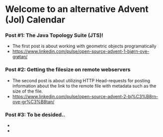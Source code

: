 # Welcome to an alternative Advent (Jol) Calendar

### Post #1: The Java Topology Suite (JTS)!
* The first post is about working with geometric objects programatically
* https://www.linkedin.com/pulse/open-source-advent-1-bjørn-ove-grøtan/

### Post #2: Getting the filesize on remote webservers 
* The second post is about utilizing HTTP Head-requests for posting
  information about the link to the remote file with metadata such as the size
  of the file.
* https://www.linkedin.com/pulse/open-source-advent-2-bj%C3%B8rn-ove-gr%C3%B8tan/
 
### Post #3: To be desided..
* 
* 
